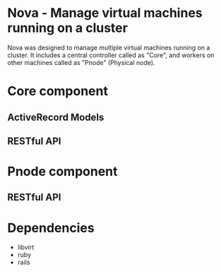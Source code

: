 Nova - Manage virtual machines running on a cluster
===================================================

Nova was designed to manage multiple virtual machines running on a cluster.
It includes a central controller called as "Core", and workers on other
machines called as "Pnode" (Physical node).


Core component
==============


ActiveRecord Models
-------------------




RESTful API
-----------





Pnode component
===============


RESTful API
-----------



Dependencies
============

+ libvirt
+ ruby
+ rails





